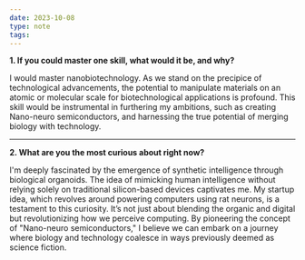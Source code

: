```yaml
---
date: 2023-10-08
type: note
tags: 
---
```


**1. If you could master one skill, what would it be, and why?**

I would master nanobiotechnology. As we stand on the precipice of technological advancements, the potential to manipulate materials on an atomic or molecular scale for biotechnological applications is profound. This skill would be instrumental in furthering my ambitions, such as creating Nano-neuro semiconductors, and harnessing the true potential of merging biology with technology.

---

**2. What are you the most curious about right now?**

I'm deeply fascinated by the emergence of synthetic intelligence through biological organoids. The idea of mimicking human intelligence without relying solely on traditional silicon-based devices captivates me. My startup idea, which revolves around powering computers using rat neurons, is a testament to this curiosity. It’s not just about blending the organic and digital but revolutionizing how we perceive computing. By pioneering the concept of "Nano-neuro semiconductors," I believe we can embark on a journey where biology and technology coalesce in ways previously deemed as science fiction.